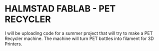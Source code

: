 # HALMSTAD FABLAB - PET RECYCLER
I will be uploading code for a summer project that will try to make a PET Recycler machine. The machine will turn PET bottles into filament for 3D Printers.
